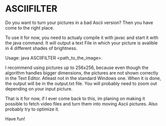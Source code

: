 # ASCIIFILTER

Do you want to turn your pictures in a bad Ascii version?
Then you have come to the right place.

To use it for now, you need to actualy compile it with javac and start it with the java command. It will output a text File in which your picture is avalible in 4 
different shades of brightness.

Usage: java ASCIIFILTER <path_to_the_image>.

I recommend using pictures up to 256x256, because even though the algorithm handles bigger dimensions, the pictures are not shown correctly in the Text Editor. 
Atleast not in the standard Windows one. When it is done, the output will be in the output.txt file. You will probably need to zoom out depending on your input picture.

That is it for now, if I ever come back to this, im planing on making it possible to fetch video files and turn them into moving Ascii pictures.
Also probably try to optimize it.

Have fun!

